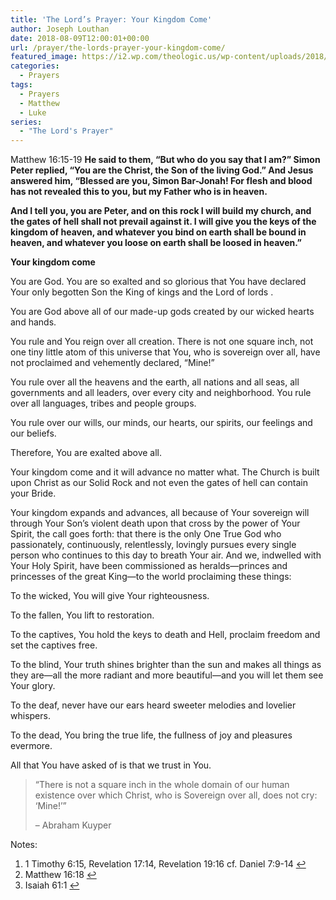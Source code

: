 ```yaml
---
title: 'The Lord’s Prayer: Your Kingdom Come'
author: Joseph Louthan
date: 2018-08-09T12:00:01+00:00
url: /prayer/the-lords-prayer-your-kingdom-come/
featured_image: https://i2.wp.com/theologic.us/wp-content/uploads/2018/07/buildchurch.jpg?resize=825%2C510
categories:
  - Prayers
tags:
  - Prayers
  - Matthew
  - Luke
series:
  - "The Lord's Prayer"
---
```

<p class="p1">
  Matthew 16:15-19 <b>He said to them, “But who do you say that I am?” Simon Peter replied, “You are the Christ, the Son of the living God.” And Jesus answered him, “Blessed are you, Simon Bar-Jonah! For flesh and blood has not revealed this to you, but my Father who is in heaven.</b>
</p>

<p class="p1">
  <b>And I tell you, you are Peter, and on this rock I will build my church, and the gates of hell shall not prevail against it. I will give you the keys of the kingdom of heaven, and whatever you bind on earth shall be bound in heaven, and whatever you loose on earth shall be loosed in heaven.”</b>
</p>

<p class="p1">
  <strong>Your kingdom come</strong>
</p>

<p class="p1">
  You are God. You are so exalted and so glorious that You have declared Your only begotten Son the King of kings and the Lord of lords <a class="simple-footnote" title="1 Timothy 6:15, Revelation 17:14, Revelation 19:16 cf. Daniel 7:9-14" id="return-note-3800-1" href="#note-3800-1"></a>.
</p>

<p class="p1">
  You are God above all of our made-up gods created by our wicked hearts and hands.
</p>

<p class="p1">
  You rule and You reign over all creation. There is not one square inch, not one tiny little atom of this universe that You, who is sovereign over all, have not proclaimed and vehemently declared, “Mine!”
</p>

<p class="p1">
  You rule over all the heavens and the earth, all nations and all seas, all governments and all leaders, over every city and neighborhood. You rule over all languages, tribes and people groups.
</p>

<p class="p1">
  You rule over our wills, our minds, our hearts, our spirits, our feelings and our beliefs.
</p>

<p class="p1">
  Therefore, You are exalted above all.
</p>

<p class="p1">
  Your kingdom come and it will advance no matter what. The Church is built upon Christ as our Solid Rock and not even the gates of hell can contain your Bride. <a class="simple-footnote" title="Matthew 16:18" id="return-note-3800-2" href="#note-3800-2"></a><span class="Apple-converted-space">  </span>
</p>

<p class="p1">
  Your kingdom expands and advances, all because of Your sovereign will through Your Son’s violent death upon that cross by the power of Your Spirit, the call goes forth: that there is the only One True God who passionately, continuously, relentlessly, lovingly pursues every single person who continues to this day to breath Your air. And we, indwelled with Your Holy Spirit, have been commissioned as heralds—princes and princesses of the great King—to the world proclaiming these things:
</p>

<p class="p1">
  To the wicked, You will give Your righteousness.
</p>

<p class="p1">
  To the fallen, You lift to restoration.
</p>

<p class="p1">
  To the captives, You hold the keys to death and Hell, proclaim freedom and set the captives free. <a class="simple-footnote" title="Isaiah 61:1" id="return-note-3800-3" href="#note-3800-3"></a>
</p>

<p class="p1">
  To the blind, Your truth shines brighter than the sun and makes all things as they are—all the more radiant and more beautiful—and you will let them see Your glory.
</p>

<p class="p1">
  To the deaf, never have our ears heard sweeter melodies and lovelier whispers.
</p>

<p class="p1">
  To the dead, You bring the true life, the fullness of joy and pleasures evermore.
</p>

<p class="p1">
  All that You have asked of is that we trust in You.
</p>

> <p class="p3">
>   “There is not a square inch in the whole domain of our human existence over which Christ, who is Sovereign over all, does not cry: &#8216;Mine!&#8217;”
> </p>
> 
> <p class="p3">
>   &#8211; Abraham Kuyper
> </p>

<div class="simple-footnotes">
  <p class="notes">
    Notes:
  </p>
  
  <ol>
    <li id="note-3800-1">
      1 Timothy 6:15, Revelation 17:14, Revelation 19:16 cf. Daniel 7:9-14 <a href="#return-note-3800-1">&#8617;</a>
    </li>
    <li id="note-3800-2">
      Matthew 16:18 <a href="#return-note-3800-2">&#8617;</a>
    </li>
    <li id="note-3800-3">
      Isaiah 61:1 <a href="#return-note-3800-3">&#8617;</a>
    </li>
  </ol>
</div>